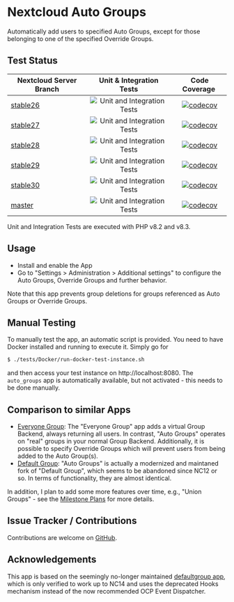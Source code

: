 # Nextcloud Auto Groups
Automatically add users to specified Auto Groups, except for those belonging to one of the specified Override Groups. 

## Test Status

| Nextcloud Server Branch | Unit & Integration Tests | Code Coverage | 
| ----------------------- |:------------------------:|:-------------:|
| [stable26](https://github.com/nextcloud/server/tree/stable26) | ![Unit and Integration Tests](https://github.com/stjosh/auto_groups/workflows/Unit%20and%20Integration%20Tests/badge.svg) | [![codecov](https://codecov.io/gh/stjosh/auto_groups/branch/master/graph/badge.svg?flag=stable26)](https://codecov.io/gh/stjosh/auto_groups) |
| [stable27](https://github.com/nextcloud/server/tree/stable27) | ![Unit and Integration Tests](https://github.com/stjosh/auto_groups/workflows/Unit%20and%20Integration%20Tests/badge.svg) | [![codecov](https://codecov.io/gh/stjosh/auto_groups/branch/master/graph/badge.svg?flag=stable27)](https://codecov.io/gh/stjosh/auto_groups) |
| [stable28](https://github.com/nextcloud/server/tree/stable28) | ![Unit and Integration Tests](https://github.com/stjosh/auto_groups/workflows/Unit%20and%20Integration%20Tests/badge.svg) | [![codecov](https://codecov.io/gh/stjosh/auto_groups/branch/master/graph/badge.svg?flag=stable28)](https://codecov.io/gh/stjosh/auto_groups) |
| [stable29](https://github.com/nextcloud/server/tree/stable29) | ![Unit and Integration Tests](https://github.com/stjosh/auto_groups/workflows/Unit%20and%20Integration%20Tests/badge.svg) | [![codecov](https://codecov.io/gh/stjosh/auto_groups/branch/master/graph/badge.svg?flag=stable29)](https://codecov.io/gh/stjosh/auto_groups) |
| [stable30](https://github.com/nextcloud/server/tree/stable30) | ![Unit and Integration Tests](https://github.com/stjosh/auto_groups/workflows/Unit%20and%20Integration%20Tests/badge.svg) | [![codecov](https://codecov.io/gh/stjosh/auto_groups/branch/master/graph/badge.svg?flag=stable30)](https://codecov.io/gh/stjosh/auto_groups) |
| [master](https://github.com/nextcloud/server/tree/master) | ![Unit and Integration Tests](https://github.com/stjosh/auto_groups/workflows/Unit%20and%20Integration%20Tests/badge.svg) | [![codecov](https://codecov.io/gh/stjosh/auto_groups/branch/master/graph/badge.svg?flag=master)](https://codecov.io/gh/stjosh/auto_groups) |

Unit and Integration Tests are executed with PHP v8.2 and v8.3.

## Usage

* Install and enable the App
* Go to "Settings > Administration > Additional settings" to configure the Auto Groups, Override Groups and further behavior.

Note that this app prevents group deletions for groups referenced as Auto Groups or Override Groups.

## Manual Testing

To manually test the app, an automatic script is provided. You need to have Docker installed and running to execute it. Simply go for

```bash
$ ./tests/Docker/run-docker-test-instance.sh
```

and then access your test instance on http://localhost:8080. The `auto_groups` app is automatically available, but not activated - this needs to be done manually.

## Comparison to similar Apps

* [Everyone Group](https://apps.nextcloud.com/apps/group_everyone): The "Everyone Group" app adds a virtual Group Backend, always returning all users. In contrast, "Auto Groups" operates on "real" groups in your normal Group Backend. Additionally, it is possible to specify Override Groups which will prevent users from being added to the Auto Group(s).
* [Default Group](https://apps.nextcloud.com/apps/defaultgroup): "Auto Groups" is actually a modernized and maintaned fork of "Default Group", which seems to be abandoned since NC12 or so. In terms of functionality, they are almost identical. 

In addition, I plan to add some more features over time, e.g., "Union Groups" - see the [Milestone Plans](https://github.com/stjosh/auto_groups/milestones) for more details.

## Issue Tracker / Contributions

Contributions are welcome on [GitHub](https://github.com/stjosh/auto_groups/issues).

## Acknowledgements

This app is based on the seemingly no-longer maintained [defaultgroup app](https://github.com/bodangren/defaultgroup), which is only verified to work up to NC14 and uses the deprecated Hooks mechanism instead of the now recommended OCP Event Dispatcher.
